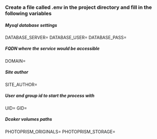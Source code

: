 ### Create a file called **.env** in the project directory and fill in the following variables 
##### Mysql database settings
DATABASE_SERVER=
DATABASE_USER=
DATABASE_PASS=

##### FQDN where the service would be accessible
DOMAIN=

##### Site author
SITE_AUTHOR=

##### User and group id to start the process with
UID=
GID=

##### Dcoker volumes paths
PHOTOPRISM_ORIGINALS=
PHOTOPRISM_STORAGE=

